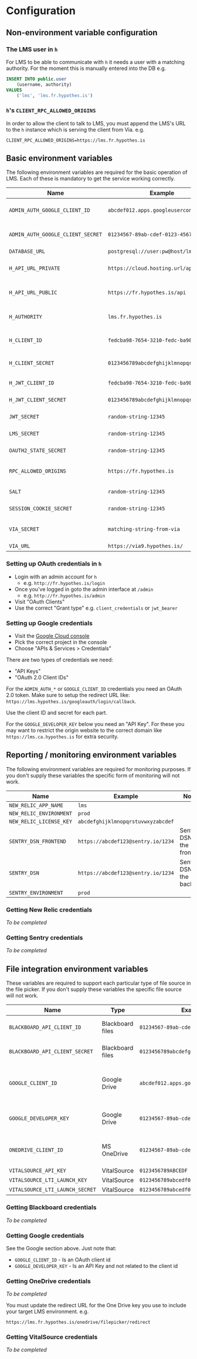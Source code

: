 # Configuration

## Non-environment variable configuration

### The LMS user in `h`

For LMS to be able to communicate with `h` it needs a user with a matching
authority. For the moment this is manually entered into the DB e.g.

```sql
INSERT INTO public.user 
    (username, authority)
VALUES
    ('lms', 'lms.fr.hypothes.is')
```

### `h`'s `CLIENT_RPC_ALLOWED_ORIGINS`

In order to allow the client to talk to LMS, you must append the LMS's URL to
the `h` instance which is serving the client from Via. e.g.

```
CLIENT_RPC_ALLOWED_ORIGINS=https://lms.fr.hypothes.is
```

## Basic environment variables

The following environment variables are required for the basic operation of
LMS. Each of these is mandatory to get the service working correctly.

| Name                              | Example                                | Notes                                           | 
|-----------------------------------|----------------------------------------|-------------------------------------------------|
| `ADMIN_AUTH_GOOGLE_CLIENT_ID`     | `abcdef012.apps.googleusercontent.com` | An OAuth2 pair from Google for `/admin` pages   |
| `ADMIN_AUTH_GOOGLE_CLIENT_SECRET` | `01234567-89ab-cdef-0123-456789abcdef` | The matching secret from the above              |
| `DATABASE_URL`                    | `postgresql://user:pw@host/lms`        | Postgres DSN                                    |
| `H_API_URL_PRIVATE`               | `https://cloud.hosting.url/api`        | URL for service to service communication        |
| `H_API_URL_PUBLIC`                | `https://fr.hypothes.is/api`           | URL for client to service communication         |
| `H_AUTHORITY`                     | `lms.fr.hypothes.is`                   | An authority to separate LMS annotations in `h` |
| `H_CLIENT_ID`                     | `fedcba98-7654-3210-fedc-ba9876543210` | A `client_credentials` OAuth2 pair from `h`     |
| `H_CLIENT_SECRET`                 | `0123456789abcdefghijklmnopqrABCDEFGH` | A `client_credentials` OAuth2 pair from `h`     |
| `H_JWT_CLIENT_ID`                 | `fedcba98-7654-3210-fedc-ba9876543210` | A `jwt_bearer` OAuth2 pair from `h`             |
| `H_JWT_CLIENT_SECRET`             | `0123456789abcdefghijklmnopqrABCDEFGH` | A `jwt_bearer` OAuth2 pair from `h`             |
| `JWT_SECRET`                      | `random-string-12345`                  | An arbitrary secret value                       |                                
| `LMS_SECRET`                      | `random-string-12345`                  | An arbitrary secret value                       |
| `OAUTH2_STATE_SECRET`             | `random-string-12345`                  | An arbitrary secret value                       |
| `RPC_ALLOWED_ORIGINS`             | `https://fr.hypothes.is`               | `h` instances clients can be connecting from    |
| `SALT`                            | `random-string-12345`                  | An arbitrary secret value                       |
| `SESSION_COOKIE_SECRET`           | `random-string-12345`                  | An arbitrary secret value                       |
| `VIA_SECRET`                      | `matching-string-from-via`             | Must match the shared secret from Via           |
| `VIA_URL`                         | `https://via9.hypothes.is/`            | The matching Via                                |

### Setting up OAuth credentials in `h`

 * Login with an admin account for `h`
   * e.g. `http://fr.hypothes.is/login`
 * Once you've logged in goto the admin interface at `/admin`
   * e.g. `http://fr.hypothes.is/admin`
 * Visit "OAuth Clients"
 * Use the correct "Grant type" e.g. `client_credentials` or `jwt_bearer`

### Setting up Google credentials

 * Visit the [Google Cloud console](https://console.cloud.google.com/)
 * Pick the correct project in the console
 * Choose "APIs & Services > Credentials"

There are two types of credentials we need:

 * "API Keys"
 * "OAuth 2.0 Client IDs"

For the `ADMIN_AUTH_*` or `GOOGLE_CLIENT_ID` credentials you need an OAuth 
2.0 token. Make sure to setup the redirect URL like: 
`https://lms.hypothes.is/googleauth/login/callback`.

Use the client ID and secret for each part.

For the `GOOGLE_DEVELOPER_KEY` below you need an "API Key". For these you may want
to restrict the origin website to the correct domain like 
`https://lms.ca.hypothes.is` for extra security.

## Reporting / monitoring environment variables

The following environment variables are required for monitoring purposes. If 
you don't supply these variables the specific form of monitoring will not work.

| Name                    | Example                            | Notes                       | 
|-------------------------|------------------------------------|-----------------------------|
| `NEW_RELIC_APP_NAME`    | `lms`                              |                             | 
| `NEW_RELIC_ENVIRONMENT` | `prod`                             |                             |
| `NEW_RELIC_LICENSE_KEY` | `abcdefghijklmnopqrstuvwxyzabcdef` |                             |
| `SENTRY_DSN_FRONTEND`   | `https://abcdef123@sentry.io/1234` | Sentry DSN for the frontend |
| `SENTRY_DSN`            | `https://abcdef123@sentry.io/1234` | Sentry DSN for the backend  |
| `SENTRY_ENVIRONMENT`    | `prod`                             |                             |


### Getting New Relic credentials

_To be completed_

### Getting Sentry credentials

_To be completed_

## File integration environment variables

These variables are required to support each particular type of file source in
the file picker. If you don't supply these variables the specific file source 
will not work.

| Name                              | Type             | Example                                | Notes                                       | 
|-----------------------------------|------------------|----------------------------------------|---------------------------------------------|
| `BLACKBOARD_API_CLIENT_ID`        | Blackboard files | `01234567-89ab-cdef-0123-456789abcdef` | Provided by Blackboard                      |
| `BLACKBOARD_API_CLIENT_SECRET`    | Blackboard files | `0123456789abcdefghijklmnopqrstuv`     | Provided by Blackboard                      |
| `GOOGLE_CLIENT_ID`                | Google Drive     | `abcdef012.apps.googleusercontent.com` | A client ID from an OAuth2 key from Google  |
| `GOOGLE_DEVELOPER_KEY`            | Google Drive     | `01234567-89ab-cdef-0123-456789abcdef` | A developer key from Google                 |
| `ONEDRIVE_CLIENT_ID`              | MS OneDrive      | `01234567-89ab-cdef-0123-456789abcdef` | Developer key from Microsoft OneDrive       |
| `VITALSOURCE_API_KEY`             | VitalSource      | `0123456789ABCEDF`                     |                                             |
| `VITALSOURCE_LTI_LAUNCH_KEY`      | VitalSource      | `0123456789abcedf0123456789abcdef`     |                                             |
| `VITALSOURCE_LTI_LAUNCH_SECRET`   | VitalSource      | `0123456789abcedf0123456789abcdef`     |                                             |

### Getting Blackboard credentials

_To be completed_

### Getting Google credentials

See the Google section above. Just note that:

 * `GOOGLE_CLIENT_ID` - Is an OAuth client id
 * `GOOGLE_DEVELOPER_KEY` - Is an API Key and not related to the client id

### Getting OneDrive credentials

_To be completed_

You must update the redirect URL for the One Drive key you use to include your
target LMS environment. e.g.

`https://lms.fr.hypothes.is/onedrive/filepicker/redirect`

### Getting VitalSource credentials

_To be completed_